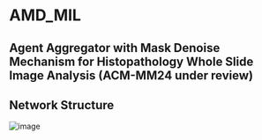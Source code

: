 # AMD_MIL
## Agent Aggregator with Mask Denoise Mechanism for Histopathology Whole Slide lmage Analysis (ACM-MM24 under review)

## Network Structure
![image](https://github.com/lingxitong/AMD_MIL/blob/main/network.png)
